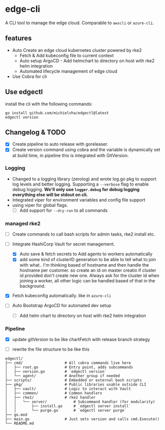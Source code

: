 # edge-cli

A CLI tool to manage the edge cloud. Comparable to `awscli` or `azure-cli`.

## features

- Auto Create an edge cloud kubernetes cluster powered by rke2
    - Fetch & Add kubeconfig file to current context
    - Auto setup ArgoCD - Add helmchart to directory on host with rke2 helm integration
    - Automated lifecycle management of edge cloud
- Use Cobra for cli

## Use edgectl

install the cli with the following commands:
```shell
go install github.com/michielvha/edgectl@latest
edgectl version
```

## Changelog & TODO

- [x] Create pipeline to auto release with goreleaser.
- [x] Create version command using cobra and the variable is dynamically set at build time, in pipeline this is integrated with GitVersion.

### Logging
-  Changed to a logging library (zerolog) and wrote log.go pkg to support log levels and better logging. Supporting a `--verbose` flag to enable debug logging. **We'll only use `logger.debug` for debug logging everything else will be stdout on cli.**
- Integrated viper for environment variables and config file support
- using viper for global flags.
  - [ ] Add support for `--dry-run` to all commands
  
### managed rke2
- [ ] Create commands to call bash scripts for admin tasks, rke2 install etc.
- [ ] Integrate HashiCorp Vault for secret management. 
  - [x] Auto save & fetch secrets to Add agents to workers automatically
  - [x] add some kind of clusterID generation to be able to tell what to join with what.. I'm thinking based of hostname and then handle the hostname per customer. so create an id on master creatio if cluster id provided don't create new one. Always ask for the cluster id when joining a worker, all other logic can be handled based of that in the background.
  
- [x] Fetch kubeconfig automatically. like in ``azure-cli``

- [ ] Auto Bootstrap ArgoCD for automated dev setup
  - [ ] Add helm chart to directory on host with rke2 helm integration


### Pipeline
- [x] update gitVersion to be like chartFetch with release branch strategy



- [ ] rewrite the file structure to be like this 

```
edgectl/
├── cmd/                   # All cobra commands live here
│   ├── root.go            # Entry point, adds subcommands
│   ├── version.go         # `edgectl version`
│   └── agent/             # Another group if needed
├── scripts/               # Embedded or external bash scripts
├── pkg/                   # Public libraries usable outside CLI
│   ├── vault/             # Logic to interact with Vault
│   ├── common/            # Common handlers
│   ├── rke2/              # rke2 handler
│   │   └── server/            # Subcommand handler (for modularity)
│   │       ├── install.go     # `edgectl server install`
│   │       └── purge.go       # `edgectl server purge`
├── go.mod
├── main.go                # Just sets version and calls cmd.Execute()
└── README.md
```